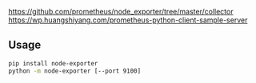 https://github.com/prometheus/node_exporter/tree/master/collector
https://wp.huangshiyang.com/prometheus-python-client-sample-server

## Usage
```sh
pip install node-exporter
python -m node-exporter [--port 9100]
```